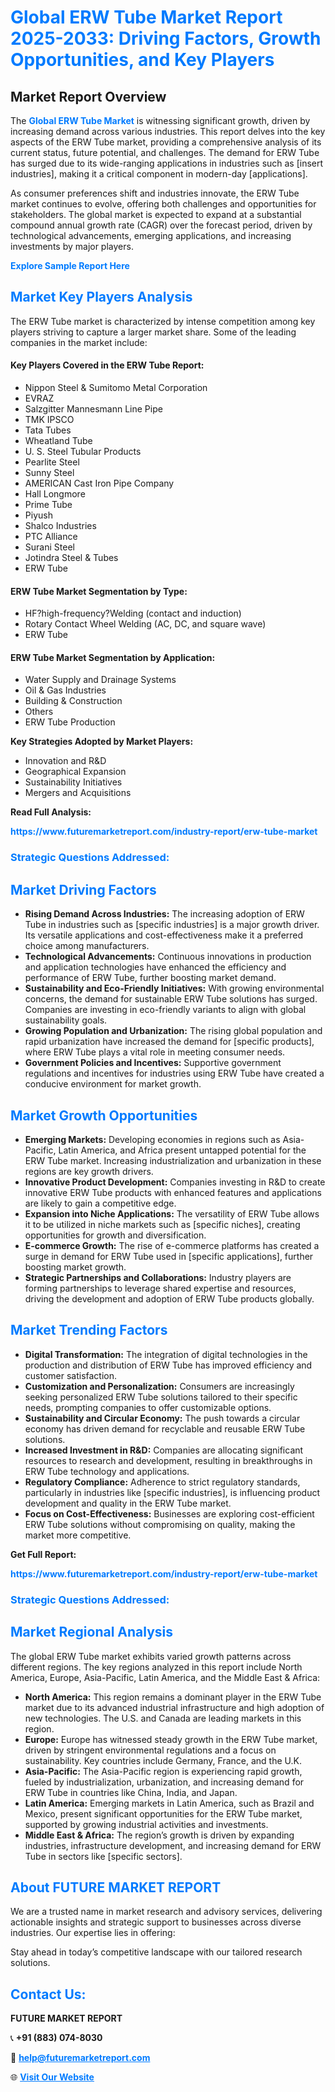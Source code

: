 <h1 style="color: #007BFF;">Global ERW Tube Market Report 2025-2033: Driving Factors, Growth Opportunities, and Key Players</h1>

<section id="overview">
<h2>Market Report Overview</h2>
<p>The <a href="https://www.futuremarketreport.com/industry-report/erw-tube-market" style="color: #007BFF; text-decoration: none;"><strong>Global ERW Tube Market</strong></a> is witnessing significant growth, driven by increasing demand across various industries. This report delves into the key aspects of the ERW Tube market, providing a comprehensive analysis of its current status, future potential, and challenges. The demand for ERW Tube has surged due to its wide-ranging applications in industries such as [insert industries], making it a critical component in modern-day [applications].</p>
<p>As consumer preferences shift and industries innovate, the ERW Tube market continues to evolve, offering both challenges and opportunities for stakeholders. The global market is expected to expand at a substantial compound annual growth rate (CAGR) over the forecast period, driven by technological advancements, emerging applications, and increasing investments by major players.</p>
</section>

<section id="overview">
<p><a href="https://www.futuremarketreport.com/request-sample/reportId=110569" style="color: #007BFF; text-decoration: none;"><strong>Explore Sample Report Here</strong></a></p>
</section>

<section id="key-players">
<h2 style="color: #007BFF;">Market Key Players Analysis</h2>
<p>The ERW Tube market is characterized by intense competition among key players striving to capture a larger market share. Some of the leading companies in the market include:</p>
<h4>Key Players Covered in the ERW Tube Report:</h4>
<ul><li>Nippon Steel &amp; Sumitomo Metal Corporation</li><li>EVRAZ</li><li>Salzgitter Mannesmann Line Pipe</li><li>TMK IPSCO</li><li>Tata Tubes</li><li>Wheatland Tube</li><li>U. S. Steel Tubular Products</li><li>Pearlite Steel</li><li>Sunny Steel</li><li>AMERICAN Cast Iron Pipe Company</li><li>Hall Longmore</li><li>Prime Tube</li><li>Piyush</li><li>Shalco Industries</li><li>PTC Alliance</li><li>Surani Steel</li><li>Jotindra Steel &amp; Tubes</li><li>ERW Tube</li></ul>
<h4>ERW Tube Market Segmentation by Type:</h4>
<ul><li>HF?high-frequency?Welding (contact and induction)</li><li>Rotary Contact Wheel Welding (AC, DC, and square wave)</li><li>ERW Tube</li></ul>

<h4>ERW Tube Market Segmentation by Application:</h4>
<ul><li>Water Supply and Drainage Systems</li><li>Oil &amp; Gas Industries</li><li>Building &amp; Construction</li><li>Others</li><li>ERW Tube Production</li></ul>
<p><strong>Key Strategies Adopted by Market Players:</strong></p>
<ul>
<li>Innovation and R&D</li>
<li>Geographical Expansion</li>
<li>Sustainability Initiatives</li>
<li>Mergers and Acquisitions</li>
</ul>
</section>

<section>
<p><strong>Read Full Analysis: </strong></p><a href="https://www.futuremarketreport.com/industry-report/erw-tube-market" style="color: #007BFF; text-decoration: none;"><strong>https://www.futuremarketreport.com/industry-report/erw-tube-market</strong></a>
<h3 style="color: #007BFF;">Strategic Questions Addressed:</h3>
</section>

<section id="driving-factors">
<h2 style="color: #007BFF;">Market Driving Factors</h2>
<ul>
<li><strong>Rising Demand Across Industries:</strong> The increasing adoption of ERW Tube in industries such as [specific industries] is a major growth driver. Its versatile applications and cost-effectiveness make it a preferred choice among manufacturers.</li>
<li><strong>Technological Advancements:</strong> Continuous innovations in production and application technologies have enhanced the efficiency and performance of ERW Tube, further boosting market demand.</li>
<li><strong>Sustainability and Eco-Friendly Initiatives:</strong> With growing environmental concerns, the demand for sustainable ERW Tube solutions has surged. Companies are investing in eco-friendly variants to align with global sustainability goals.</li>
<li><strong>Growing Population and Urbanization:</strong> The rising global population and rapid urbanization have increased the demand for [specific products], where ERW Tube plays a vital role in meeting consumer needs.</li>
<li><strong>Government Policies and Incentives:</strong> Supportive government regulations and incentives for industries using ERW Tube have created a conducive environment for market growth.</li>
</ul>
</section>

<section id="growth-opportunities">
<h2 style="color: #007BFF;">Market Growth Opportunities</h2>
<ul>
<li><strong>Emerging Markets:</strong> Developing economies in regions such as Asia-Pacific, Latin America, and Africa present untapped potential for the ERW Tube market. Increasing industrialization and urbanization in these regions are key growth drivers.</li>
<li><strong>Innovative Product Development:</strong> Companies investing in R&D to create innovative ERW Tube products with enhanced features and applications are likely to gain a competitive edge.</li>
<li><strong>Expansion into Niche Applications:</strong> The versatility of ERW Tube allows it to be utilized in niche markets such as [specific niches], creating opportunities for growth and diversification.</li>
<li><strong>E-commerce Growth:</strong> The rise of e-commerce platforms has created a surge in demand for ERW Tube used in [specific applications], further boosting market growth.</li>
<li><strong>Strategic Partnerships and Collaborations:</strong> Industry players are forming partnerships to leverage shared expertise and resources, driving the development and adoption of ERW Tube products globally.</li>
</ul>
</section>

<section id="trending-factors">
<h2 style="color: #007BFF;">Market Trending Factors</h2>
<ul>
<li><strong>Digital Transformation:</strong> The integration of digital technologies in the production and distribution of ERW Tube has improved efficiency and customer satisfaction.</li>
<li><strong>Customization and Personalization:</strong> Consumers are increasingly seeking personalized ERW Tube solutions tailored to their specific needs, prompting companies to offer customizable options.</li>
<li><strong>Sustainability and Circular Economy:</strong> The push towards a circular economy has driven demand for recyclable and reusable ERW Tube solutions.</li>
<li><strong>Increased Investment in R&D:</strong> Companies are allocating significant resources to research and development, resulting in breakthroughs in ERW Tube technology and applications.</li>
<li><strong>Regulatory Compliance:</strong> Adherence to strict regulatory standards, particularly in industries like [specific industries], is influencing product development and quality in the ERW Tube market.</li>
<li><strong>Focus on Cost-Effectiveness:</strong> Businesses are exploring cost-efficient ERW Tube solutions without compromising on quality, making the market more competitive.</li>
</ul>
</section>

<section>
<p><strong>Get Full Report: </strong></p><a href="https://www.futuremarketreport.com/industry-report/erw-tube-market" style="color: #007BFF; text-decoration: none;"><strong>https://www.futuremarketreport.com/industry-report/erw-tube-market</strong></a>
<h3 style="color: #007BFF;">Strategic Questions Addressed:</h3>
</section>


<section id="regional-analysis">
<h2 style="color: #007BFF;">Market Regional Analysis</h2>
<p>The global ERW Tube market exhibits varied growth patterns across different regions. The key regions analyzed in this report include North America, Europe, Asia-Pacific, Latin America, and the Middle East & Africa:</p>
<ul>
<li><strong>North America:</strong> This region remains a dominant player in the ERW Tube market due to its advanced industrial infrastructure and high adoption of new technologies. The U.S. and Canada are leading markets in this region.</li>
<li><strong>Europe:</strong> Europe has witnessed steady growth in the ERW Tube market, driven by stringent environmental regulations and a focus on sustainability. Key countries include Germany, France, and the U.K.</li>
<li><strong>Asia-Pacific:</strong> The Asia-Pacific region is experiencing rapid growth, fueled by industrialization, urbanization, and increasing demand for ERW Tube in countries like China, India, and Japan.</li>
<li><strong>Latin America:</strong> Emerging markets in Latin America, such as Brazil and Mexico, present significant opportunities for the ERW Tube market, supported by growing industrial activities and investments.</li>
<li><strong>Middle East & Africa:</strong> The region’s growth is driven by expanding industries, infrastructure development, and increasing demand for ERW Tube in sectors like [specific sectors].</li>
</ul>
</section>

<footer>
<h2 style="color: #007BFF;">About FUTURE MARKET REPORT</h2>
<p>We are a trusted name in market research and advisory services, delivering actionable insights and strategic support to businesses across diverse industries. Our expertise lies in offering:</p>

<p>Stay ahead in today’s competitive landscape with our tailored research solutions.</p>

<h2 style="color: #007BFF;">Contact Us:</h2>
<p><strong>FUTURE MARKET REPORT</strong></p>
<p>📞 <strong>+91 (883) 074-8030</strong></p>
<p>📧 <strong><a href="mailto:help@futuremarketreport.com" style="color: #007BFF;">help@futuremarketreport.com</a></strong></p>
<p>🌐 <strong><a href="https://www.futuremarketreport.com/" style="color: #007BFF;">Visit Our Website</a></strong></p>
</footer>